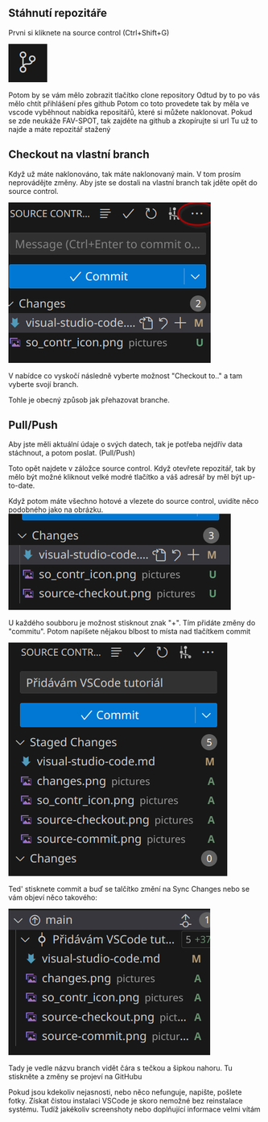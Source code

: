## Stáhnutí repozitáře
Prvni si kliknete na source control (Ctrl+Shift+G)

![Icona](./pictures/so_contr_icon.png)

Potom by se vám mělo zobrazit tlačítko clone repository
Odtud by to po vás mělo chtít přihlášení přes github
Potom co toto provedete tak by měla ve vscode vyběhnout nabídka repositářů, které si můžete naklonovat.
Pokud se zde neukáže FAV-SPOT, tak zajděte na github a zkopírujte si url
Tu už to najde a máte repozitář stažený

## Checkout na vlastní branch
Když už máte naklonováno, tak máte naklonovaný main. V tom prosím neprovádějte změny.
Aby jste se dostali na vlastní branch tak jděte opět do source control.


![Zde klikněte](./pictures/source-checkout.png)

V nabídce co vyskočí následně vyberte možnost "Checkout to.." a tam vyberte svojí branch.

Tohle je obecný způsob jak přehazovat branche.

## Pull/Push
Aby jste měli aktuální údaje o svých datech, tak je potřeba nejdřív data stáchnout, a potom poslat. (Pull/Push)

Toto opět najdete v záložce source control. Když otevřete repozitář, tak by mělo být možné kliknout velké  modré tlačítko a váš adresář by měl být up-to-date.

Když potom máte všechno hotové a vlezete do source control, uvidíte něco podobného jako na obrázku.
![Seznam Změn](./pictures/changes.png)

U každého soubboru je možnost stisknout znak "+". Tím přidáte změny do "commitu".
Potom napíšete nějakou blbost to místa nad tlačítkem commit

![Celý obrázek](./pictures/source-almost.png)

Ted' stisknete commit a buď se talčítko změní na Sync Changes nebo se vám objeví něco takového:

![Push](./pictures/commit-push.png)

Tady je vedle názvu branch vidět čára s tečkou a šipkou nahoru. Tu stiskněte a změny se projeví na GitHubu

Pokud jsou kdekoliv nejasnosti, nebo něco nefunguje, napište, pošlete fotky. Získat čistou instalaci VSCode je skoro nemožné bez reinstalace systému. Tudíž jakékoliv screenshoty nebo doplňující informace velmi vítám